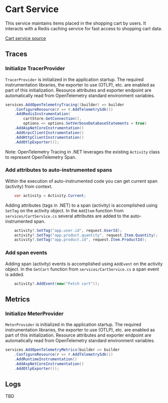 # Cart Service

This service maintains items placed in the shopping cart by users. It interacts
with a Redis caching service for fast access to shopping cart data.

[Cart service source](../../src/cartservice/)

## Traces

### Initialize TracerProvider

`TracerProvider` is initialized in the application startup. The required
instrumentation libraries, the exporter to use (OTLP), etc. are enabled as part
of this initialization. Resource attributes and exporter endpoint are
automatically read from OpenTelemetry standard environment variables.

```cs
services.AddOpenTelemetryTracing((builder) => builder
    .ConfigureResource(r => r.AddTelemetrySdk())
    .AddRedisInstrumentation(
        cartStore.GetConnection(),
        options => options.SetVerboseDatabaseStatements = true)
    .AddAspNetCoreInstrumentation()
    .AddGrpcClientInstrumentation()
    .AddHttpClientInstrumentation()
    .AddOtlpExporter());
```

Note:
OpenTelemetry Tracing in .NET leverages the existing `Activity` class to
represent OpenTelemetry Span.

### Add attributes to auto-instrumented spans

Within the execution of auto-instrumented code you can get current span
(activity) from context.

```cs
    var activity = Activity.Current;
```

Adding attributes (tags in .NET) to a span (activity) is accomplished using
`SetTag` on the activity object. In the `AddItem` function from
`services/CartService.cs` several attributes are added to the auto-instrumented
span.

```cs
    activity?.SetTag("app.user.id", request.UserId);
    activity?.SetTag("app.product.quantity", request.Item.Quantity);
    activity?.SetTag("app.product.id", request.Item.ProductId);
```

### Add span events

Adding span (activity) events is accomplished using `AddEvent` on the activity
object. In the `GetCart` function from `services/CartService.cs` a span event is
added.

```cs
    activity?.AddEvent(new("Fetch cart"));
```

## Metrics

### Initialize MeterProvider

`MeterProvider` is initialized in the application startup. The required
instrumentation libraries, the exporter to use (OTLP), etc. are enabled as part
of this initialization. Resource attributes and exporter endpoint are
automatically read from OpenTelemetry standard environment variables.

```cs
services.AddOpenTelemetryMetrics(builder => builder
    .ConfigureResource(r => r.AddTelemetrySdk())
    .AddRuntimeInstrumentation()
    .AddAspNetCoreInstrumentation()
    .AddOtlpExporter());
```

## Logs

TBD
